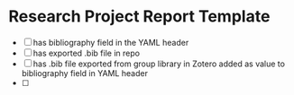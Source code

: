 # Research Project Report Template

- [ ] has bibliography field in the YAML header
- [ ] has exported .bib file in repo
- [ ] has .bib file exported from group library in Zotero added as
    value to bibliography field in YAML header
- [ ]